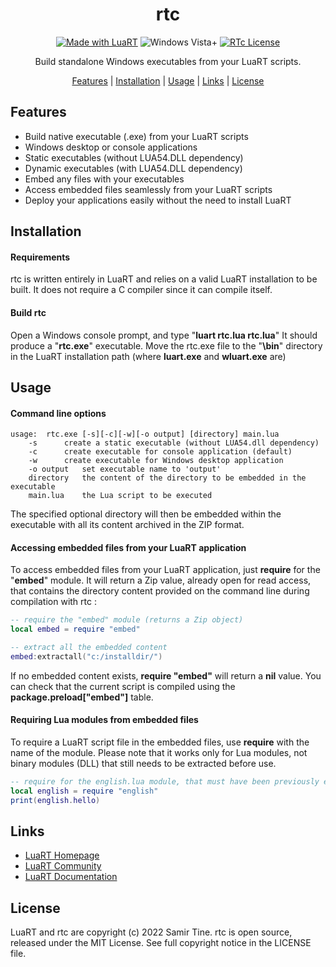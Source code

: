 <div align="center">

# rtc

[![Made with LuaRT](https://badgen.net/badge/Made%20with/LuaRT/yellow)](https://www.luart.org/)
![Windows Vista+](https://badgen.net/badge/Windows/Vista%20and%20later/blue?icon=windows)
[![RTc License](https://badgen.net/badge/License/MIT/green)](#)

Build standalone Windows executables from your LuaRT scripts.

[Features](#features) |
[Installation](#installation) |
[Usage](#usage) |
[Links](#links) |
[License](#license)
</div>

## Features
  
- Build native executable (.exe) from your LuaRT scripts
- Windows desktop or console applications
- Static executables (without LUA54.DLL dependency)
- Dynamic executables (with LUA54.DLL dependency)
- Embed any files with your executables
- Access embedded files seamlessly from your LuaRT scripts
- Deploy your applications easily without the need to install LuaRT

## Installation

#### Requirements
  
rtc is written entirely in LuaRT and relies on a valid LuaRT installation to be built.
It does not require a C compiler since it can compile itself.

#### Build rtc
  
Open a Windows console prompt, and type "**luart rtc.lua rtc.lua**"
It should produce a "**rtc.exe**" executable. Move the rtc.exe file to the "**\\bin**" directory in the LuaRT installation path (where **luart.exe** and **wluart.exe** are)

## Usage

#### Command line options
  
```
usage:	rtc.exe [-s][-c][-w][-o output] [directory] main.lua
	-s		create a static executable (without LUA54.dll dependency)
	-c		create executable for console application (default)
	-w		create executable for Windows desktop application
	-o output	set executable name to 'output'
	directory	the content of the directory to be embedded in the executable
	main.lua   	the Lua script to be executed
```
  
The specified optional directory will then be embedded within the executable with all its content archived in the ZIP format. 

#### Accessing embedded files from your LuaRT application
  
To access embedded files from your LuaRT application, just **require** for the "**embed**" module. It will return a Zip value, already open for read access, that contains the directory content provided on the command line during compilation with rtc :

```lua
-- require the "embed" module (returns a Zip object)
local embed = require "embed"

-- extract all the embedded content
embed:extractall("c:/installdir/")
```

If no embedded content exists, **require "embed"** will return a **nil** value. You can check that the current script is compiled using the **package.preload["embed"]** table.
  
#### Requiring Lua modules from embedded files

To require a LuaRT script file in the embedded files, use **require** with the name of the module. Please note that it works only for Lua modules, not binary modules (DLL) that still needs to be extracted before use.

```lua
-- require for the english.lua module, that must have been previously embedded with rtc 
local english = require "english"
print(english.hello)
```
  
## Links
  
- [LuaRT Homepage](http://www.luart.org/)
- [LuaRT Community](http://community.luart.org/)
- [LuaRT Documentation](http://www.luart.org/doc)

## License
  
LuaRT and rtc are copyright (c) 2022 Samir Tine.
rtc is open source, released under the MIT License.
See full copyright notice in the LICENSE file.
